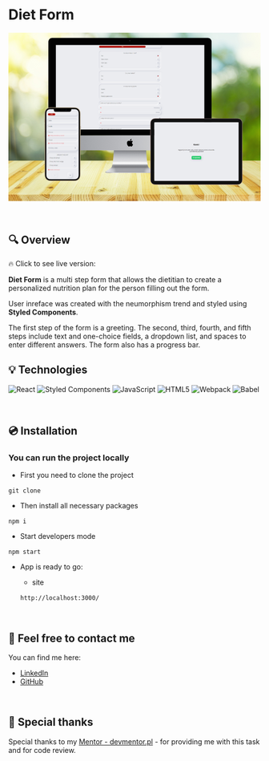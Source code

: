 # Diet Form

![screen app](./assets//image.png)

&nbsp;

## :mag: Overview

:fire: Click to see live version: []()

**Diet Form** is a multi step form that allows the dietitian to create a personalized nutrition plan for the person filling out the form. 

User inreface was created with the neumorphism trend and styled using **Styled Components**.

The first step of the form is a greeting. The second, third, fourth, and fifth steps include text and one-choice fields, a dropdown list, and spaces to enter different answers. The form also has a progress bar.

## :bulb: Technologies

![React](https://img.shields.io/badge/react-%2320232a.svg?style=for-the-badge&logo=react&logoColor=%2361DAFB)
![Styled Components](https://img.shields.io/badge/styled--components-DB7093?style=for-the-badge&logo=styled-components&logoColor=white)
![JavaScript](https://img.shields.io/badge/javascript-%23323330.svg?style=for-the-badge&logo=javascript&logoColor=%23F7DF1E)
![HTML5](https://img.shields.io/badge/html5-%23E34F26.svg?style=for-the-badge&logo=html5&logoColor=white)
![Webpack](https://img.shields.io/badge/webpack-%238DD6F9.svg?style=for-the-badge&logo=webpack&logoColor=black)
![Babel](https://img.shields.io/badge/Babel-F9DC3e?style=for-the-badge&logo=babel&logoColor=black)

&nbsp;

## :cd: Installation

### You can run the project locally 

- First you need to clone the project

``` 
git clone
```

- Then install all necessary packages

```
npm i
```
- Start developers mode

```
npm start
```

- App is ready to go:

  -  site
  ```
  http://localhost:3000/
  ```

&nbsp;

## :wave: Feel free to contact me

You can find me here:

- [LinkedIn](https://www.linkedin.com/in/jakub-parol/)
- [GitHub](https://github.com/kubaparol)

&nbsp;

## :clap: Special thanks

Special thanks to my [Mentor - devmentor.pl](https://devmentor.pl/) - for providing me with this task and for code review.